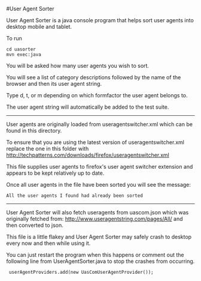 #User Agent Sorter

User Agent Sorter is a java console program that helps sort user agents into desktop mobile and tablet.

To run

```
cd uasorter
mvn exec:java
```

You will be asked how many user agents you wish to sort.

You will see a list of category descriptions followed by the name of the browser and then its user agent string.

Type d, t, or m depending on which formfactor the user agent belongs to.

The user agent string will automatically be added to the test suite.

---

User agents are originally loaded from useragentswitcher.xml which can be found in this directory.

To ensure that you are using the latest version of useragentswitcher.xml replace the one in this folder with http://techpatterns.com/downloads/firefox/useragentswitcher.xml

This file supplies user agents to firefox's user agent switcher extension and appears to be kept relatively up to date.

Once all user agents in the file have been sorted you will see the message:

```
All the user agents I found had already been sorted
```

---

User Agent Sorter will also fetch useragents from uascom.json which was originally fetched from:
http://www.useragentstring.com/pages/All/ and then converted to json.

This file is a little flakey and User Agent Sorter may safely crash to desktop every now and then while using it.

You can just restart the program when this happens or comment out the following line from UserAgentSorter.java to stop the crashes from occurring.

```
 userAgentProviders.add(new UasComUserAgentProvider());
```